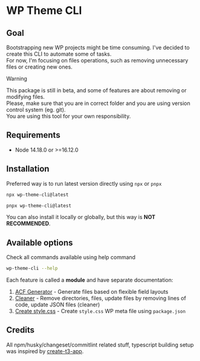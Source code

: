# WP Theme CLI

## Goal

Bootstrapping new WP projects might be time consuming. I've decided to create this CLI to automate some of tasks.  
For now, I'm focusing on files operations, such as removing unnecessary files or creating new ones.

> [!WARNING]
>
> This package is still in beta, and some of features are about removing or modifying files.  
> Please, make sure that you are in correct folder and you are using version control system (eg. git).  
> You are using this tool for your own responsibility.

## Requirements

- Node 14.18.0 or >=16.12.0

## Installation

Preferred way is to run latest version directly using `npx` or `pnpx`

```bash
npx wp-theme-cli@latest
```

```bash
pnpx wp-theme-cli@latest
```

You can also install it locally or globally, but this way is **NOT RECOMMENDED**.

## Available options

Check all commands available using help command

```bash
wp-theme-cli --help
```

Each feature is called a **module** and have separate documentation:

1. [ACF Generator](docs/acf-generator.md) - Generate files based on flexible field layouts
2. [Cleaner](docs/cleaner.md) - Remove directories, files, update files by removing lines of code, update JSON files (cleaner)
3. [Create style.css](docs/create-style-css.md) - Create `style.css` WP meta file using `package.json`

## Credits

All npm/husky/changeset/commitlint related stuff, typescript building setup was inspired by [create-t3-app](https://github.com/t3-oss/create-t3-app).
